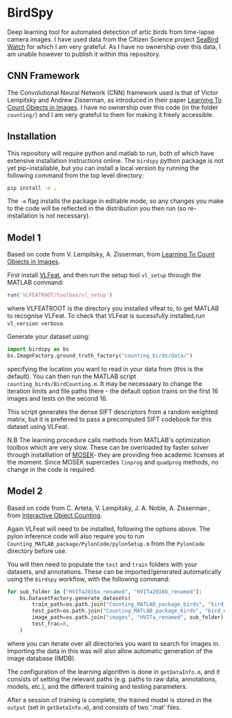 # BirdSpy

Deep learning tool for automated detection of artic birds from time-lapse camera images. I have used data from the Citizen Science project [SeaBird Watch](https://www.zooniverse.org/projects/penguintom79/seabirdwatch) for which I am very grateful. As I have no ownership over this data, I am unable however to publish it within this repository.

## CNN Framework

The Convolutional Neural Network (CNN) framework used is that of Victor Lempitsky and Andrew Zisserman, as introduced in their paper [Learning To Count Objects in Images](http://www.robots.ox.ac.uk/~vgg/research/counting/index.html). I have no ownership over this code (in the folder `counting/`) and I am very grateful to them for making it freely accessible.

## Installation

This repository will require python and matlab to run, both of which have extensive installation instructions online. The `birdspy` python package is not yet pip-installable, but you can install a local version by running the following command from the top level directory:

```bash
pip install -e .
```

The `-e` flag installs the package in editable mode, so any changes you make to the code will be reflected in the distribution you then run (so re-installation is not necessary).

## Model 1

Based on code from V. Lempitsky, A. Zisserman, from [Learning To Count Objects in Images](http://www.robots.ox.ac.uk/~vgg/research/counting/index.html).

First install [VLFeat](https://www.vlfeat.org/), and then run the setup tool `vl_setup` through the MATLAB command:

```matlab
run('VLFEATROOT/toolbox/vl_setup')
```

where VLFEATROOT is the directory you installed vlfeat to, to get MATLAB to recognise VLFeat. To check that VLFeat is sucessfully installed,run `vl_version verbose`.

Generate your dataset using:

```python
import birdspy as bs
bs.ImageFactory.ground_truth_factory("counting_birds/data/")
```

specifying the location you want to read in your data from (this is the default). You can then run the MATLAB script `counting_birds/BirdCounting.m`. It may be necessaary to change the iteration limits and file paths there - the default option trains on the first 16 images and tests on the second 16.

This script generates the dense SIFT descriptors from a random weighted matrix, but it is preferred to pass a precomputed SIFT codebook for this dataset using VLFeat.

N.B The learning procedure calls methods from MATLAB's optimization toolbox which are very slow. These can be overloaded by faster solver through installlation of [MOSEK](www.mosek.com)- they are providing free academic licenses at the moment. Since MOSEK supercedes `linprog` and `quadprog` methods, no change in the code is required.

## Model 2

Based on code from C. Arteta, V. Lempitsky, J. A. Noble, A. Zisserman , from [Interactive Object Counting](https://www.robots.ox.ac.uk/~vgg/publications/2014/Arteta14/).

Again VLFeat will need to be installed, following the options above. The pylon inference code will also require you to run `Counting_MATLAB_package/PylonCode/pylonSetup.m` from the `PylonCode` directory before use.

You will then need to populate the `test` and `train` folders with your datasets, and annotations. These can be imported/generated automatically using the `birdspy` workflow, with the following command:

```python
for sub_folder in ["HVITa2016a_renamed", "HVITa2016b_renamed"]:
    bs.DatasetFactory.generate_datasets(
        train_path=os.path.join("Counting_MATLAB_package_birds", "bird_data", "train"),
        test_path=os.path.join("Counting_MATLAB_package_birds", "bird_data", "test"),
        image_path=os.path.join("images", "HVITa_renamed", sub_folder),
        test_frac=8,
    )
```

where you can iterate over all directories you want to search for images in. Importing the data in this was will also allow automatic generation of the image database (IMDB).

The configuration of the learning algorithm is done in `getDataInfo.m`, and it consists of setting the relevant paths (e.g. paths to raw data, annotations, models, etc.), and the different training and testing parameters.

After a session of training is complete, the trained model is stored in the `output` (set in `getDataInfo.m`), and consists of two '.mat' files.
